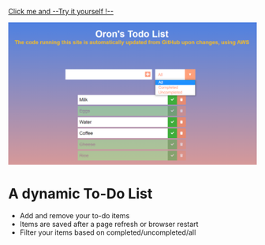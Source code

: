 
[Click me and --Try it yourself !--](https://todo-list-static.s3.eu-north-1.amazonaws.com/index.html)

![Screenshot](https://github.com/OronW/ToDo_list_JS/blob/master/todo.png?raw=true)


# A dynamic To-Do List

- Add and remove your to-do items
- Items are saved after a page refresh or browser restart
- Filter your items based on completed/uncompleted/all
